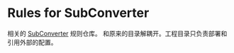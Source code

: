 
# Rules for SubConverter
相关的 [SubConverter]('https://github.com/3dot141/subconverter') 规则仓库。
和原来的目录解耦开。工程目录只负责部署和引用外部的配置。
